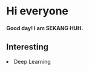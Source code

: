 <h1>Hi everyone</h1>

<h4>Good day! I am SEKANG HUH.</h4>

<h2> Interesting </h2>
<li> Deep Learning</li>
